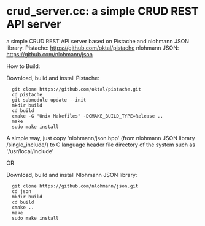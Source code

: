 # crud_server.cc: a simple CRUD REST API server
a simple CRUD REST API server based on Pistache  and  nlohmann JSON library.
Pistache: https://github.com/oktal/pistache
nlohmann JSON: https://github.com/nlohmann/json

How to Build:

Download, build and install Pistache:
```
  git clone https://github.com/oktal/pistache.git
  cd pistache
  git submodule update --init
  mkdir build
  cd build
  cmake -G "Unix Makefiles" -DCMAKE_BUILD_TYPE=Release ..
  make
  sudo make install
```  
A simple way, just copy 'nlohmann/json.hpp' (from nlohmann JSON library /single_include/)  to C language header file directory of the system such as '/usr/local/include'

OR

Download, build and install Nlohmann JSON library:

```
  git clone https://github.com/nlohmann/json.git
  cd json
  mkdir build
  cd build
  cmake ..
  make
  sudo make install
```
  
  
